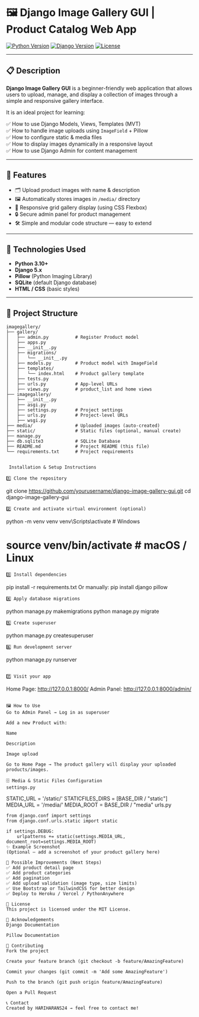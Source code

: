 # 🖼️ Django Image Gallery GUI | Product Catalog Web App

[![Python Version](https://img.shields.io/badge/python-3.10%2B-blue)](https://www.python.org/downloads/)
[![Django Version](https://img.shields.io/badge/django-5.x-green)](https://www.djangoproject.com/)
[![License](https://img.shields.io/badge/license-MIT-lightgrey.svg)](LICENSE)

---

## 📋 Description

**Django Image Gallery GUI** is a beginner-friendly web application that allows users to upload, manage, and display a collection of images through a simple and responsive gallery interface.

It is an ideal project for learning:

✅ How to use Django Models, Views, Templates (MVT)  
✅ How to handle image uploads using `ImageField` + Pillow  
✅ How to configure static & media files  
✅ How to display images dynamically in a responsive layout  
✅ How to use Django Admin for content management  

---

## 🎯 Features

- 🗂 Upload product images with name & description
- 🖼️ Automatically stores images in `/media/` directory
- 🌟 Responsive grid gallery display (using CSS Flexbox)
- 🔒 Secure admin panel for product management
- 🛠 Simple and modular code structure — easy to extend

---

## 🚀 Technologies Used

- **Python 3.10+**
- **Django 5.x**
- **Pillow** (Python Imaging Library)
- **SQLite** (default Django database)
- **HTML / CSS** (basic styles)

---

## 📂 Project Structure

```text
imagegallery/
├── gallery/
│   ├── admin.py          # Register Product model
│   ├── apps.py
│   ├── __init__.py
│   ├── migrations/
│   │   └── __init__.py
│   ├── models.py         # Product model with ImageField
│   ├── templates/
│   │   └── index.html    # Product gallery template
│   ├── tests.py
│   ├── urls.py           # App-level URLs
│   ├── views.py          # product_list and home views
├── imagegallery/
│   ├── __init__.py
│   ├── asgi.py
│   ├── settings.py       # Project settings
│   ├── urls.py           # Project-level URLs
│   ├── wsgi.py
├── media/                # Uploaded images (auto-created)
├── static/               # Static files (optional, manual create)
├── manage.py
├── db.sqlite3            # SQLite Database
├── README.md             # Project README (this file)
└── requirements.txt      # Project requirements


 Installation & Setup Instructions

1️⃣ Clone the repository
```
git clone https://github.com/yourusername/django-image-gallery-gui.git
cd django-image-gallery-gui
```
2️⃣ Create and activate virtual environment (optional)
```
python -m venv venv
venv\Scripts\activate    # Windows
# source venv/bin/activate    # macOS / Linux
```
3️⃣ Install dependencies
```
pip install -r requirements.txt
Or manually:
pip install django pillow
```
4️⃣ Apply database migrations
```
python manage.py makemigrations
python manage.py migrate
```
5️⃣ Create superuser
```
python manage.py createsuperuser
```
6️⃣ Run development server
```
python manage.py runserver
```

7️⃣ Visit your app
```
Home Page: http://127.0.0.1:8000/
Admin Panel: http://127.0.0.1:8000/admin/
```

🖼️ How to Use
Go to Admin Panel → Log in as superuser

Add a new Product with:

Name

Description

Image upload

Go to Home Page → The product gallery will display your uploaded products/images.

🗄 Media & Static Files Configuration
settings.py
```
STATIC_URL = '/static/'
STATICFILES_DIRS = [BASE_DIR / "static"]
MEDIA_URL = '/media/'
MEDIA_ROOT = BASE_DIR / "media"
urls.py
```
from django.conf import settings
from django.conf.urls.static import static

if settings.DEBUG:
    urlpatterns += static(settings.MEDIA_URL, document_root=settings.MEDIA_ROOT)
✨ Example Screenshot
(Optional — add a screenshot of your product gallery here)

📌 Possible Improvements (Next Steps)
✅ Add product detail page
✅ Add product categories
✅ Add pagination
✅ Add upload validation (image type, size limits)
✅ Use Bootstrap or TailwindCSS for better design
✅ Deploy to Heroku / Vercel / PythonAnywhere

📜 License
This project is licensed under the MIT License.

🙌 Acknowledgements
Django Documentation

Pillow Documentation

🤝 Contributing
Fork the project

Create your feature branch (git checkout -b feature/AmazingFeature)

Commit your changes (git commit -m 'Add some AmazingFeature')

Push to the branch (git push origin feature/AmazingFeature)

Open a Pull Request

📞 Contact
Created by HARIHARANS24 → feel free to contact me!
